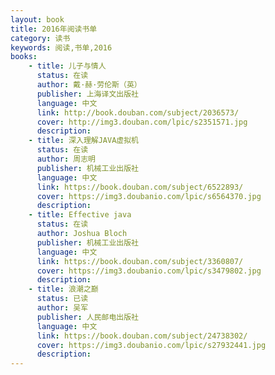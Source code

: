 ```yaml
---
layout: book
title: 2016年阅读书单
category: 读书
keywords: 阅读,书单,2016
books: 
    - title: 儿子与情人
      status: 在读
      author: 戴·赫·劳伦斯（英）
      publisher: 上海译文出版社
      language: 中文
      link: http://book.douban.com/subject/2036573/
      cover: http://img3.douban.com/lpic/s2351571.jpg
      description:  
    - title: 深入理解JAVA虚拟机
      status: 在读
      author: 周志明
      publisher: 机械工业出版社
      language: 中文
      link: https://book.douban.com/subject/6522893/
      cover: https://img3.doubanio.com/lpic/s6564370.jpg
      description: 
    - title: Effective java
      status: 在读
      author: Joshua Bloch 
      publisher: 机械工业出版社
      language: 中文
      link: https://book.douban.com/subject/3360807/
      cover: https://img3.doubanio.com/lpic/s3479802.jpg
      description:
    - title: 浪潮之巅
      status: 已读
      author: 吴军 
      publisher: 人民邮电出版社
      language: 中文
      link: https://book.douban.com/subject/24738302/
      cover: https://img3.doubanio.com/lpic/s27932441.jpg
      description:  
---
```


     
  
